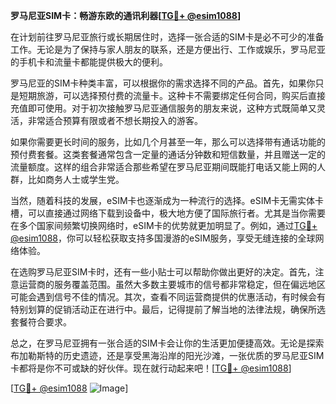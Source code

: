 **罗马尼亚SIM卡：畅游东欧的通讯利器[[TG💪+ @esim1088](https://t.me/s/esim1088)]**

在计划前往罗马尼亚旅行或长期居住时，选择一张合适的SIM卡是必不可少的准备工作。无论是为了保持与家人朋友的联系，还是方便出行、工作或娱乐，罗马尼亚的手机卡和流量卡都能提供极大的便利。

罗马尼亚的SIM卡种类丰富，可以根据你的需求选择不同的产品。首先，如果你只是短期旅游，可以选择预付费的流量卡。这种卡不需要绑定任何合同，购买后直接充值即可使用。对于初次接触罗马尼亚通信服务的朋友来说，这种方式既简单又灵活，非常适合预算有限或者不想长期投入的游客。

如果你需要更长时间的服务，比如几个月甚至一年，那么可以选择带有通话功能的预付费套餐。这类套餐通常包含一定量的通话分钟数和短信数量，并且赠送一定的流量额度。这样的组合非常适合那些希望在罗马尼亚期间既能打电话又能上网的人群，比如商务人士或学生党。

当然，随着科技的发展，eSIM卡也逐渐成为一种流行的选择。eSIM卡无需实体卡槽，可以直接通过网络下载到设备中，极大地方便了国际旅行者。尤其是当你需要在多个国家间频繁切换网络时，eSIM卡的优势就更加明显了。例如，通过[TG💪+ @esim1088](https://t.me/s/esim1088)，你可以轻松获取支持多国漫游的eSIM服务，享受无缝连接的全球网络体验。

在选购罗马尼亚SIM卡时，还有一些小贴士可以帮助你做出更好的决定。首先，注意运营商的服务覆盖范围。虽然大多数主要城市的信号都非常稳定，但在偏远地区可能会遇到信号不佳的情况。其次，查看不同运营商提供的优惠活动，有时候会有特别划算的促销活动正在进行中。最后，记得提前了解当地的法律法规，确保所选套餐符合要求。

总之，在罗马尼亚拥有一张合适的SIM卡会让你的生活更加便捷高效。无论是探索布加勒斯特的历史遗迹，还是享受黑海沿岸的阳光沙滩，一张优质的罗马尼亚SIM卡都将是你不可或缺的好伙伴。现在就行动起来吧！[[TG💪+ @esim1088](https://t.me/s/esim1088)]

[[TG💪+ @esim1088](https://t.me/s/esim1088) ![Image](https://i.postimg.cc/4NQfJmqS/Snipaste-2025-05-13-00-14-12.png)]
